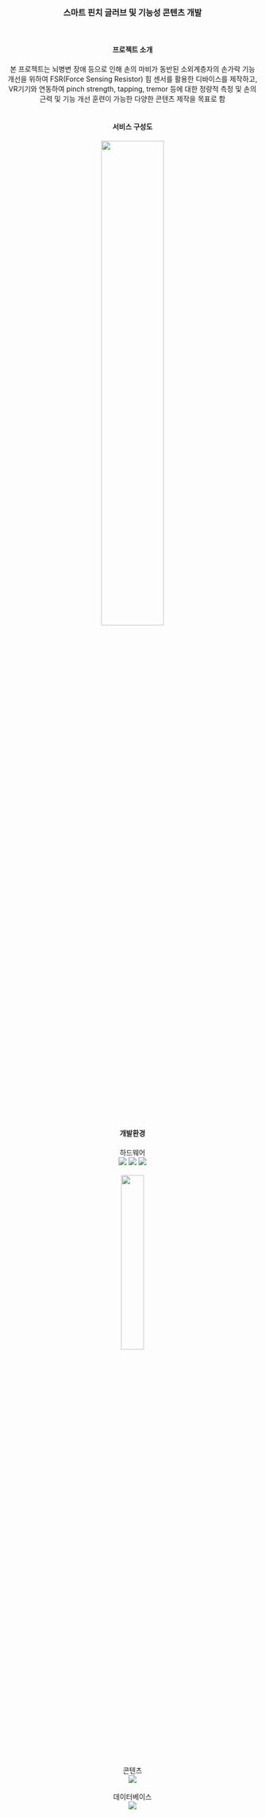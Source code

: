 <div align="center">
<h3>스마트 핀치 글러브 및 기능성 콘텐츠 개발</h3><br>

<h4>프로젝트 소개</h4>
본 프로젝트는 뇌병변 장애 등으로 인해 손의 마비가 동반된 소외계층자의 손가락 기능 개선을 위하여 FSR(Force Sensing Resistor) 힘 센서를 활용한 디바이스를 제작하고, <br>VR기기와 연동하여 pinch strength, tapping, tremor 등에 대한 정량적 측정 및 손의 근력 및 기능 개선 훈련이 가능한 다양한 콘텐츠 제작을 목표로 함
<br><br>

<h4>서비스 구성도</h4>
<img width="50%" src="/uploads/b062bd2d7916ceeb0eaf21eb299c2fdf/service.png"/>
<br><br>
<h4>개발환경</h4>
하드웨어 <br>
<img src="https://img.shields.io/badge/-orCAD-EB1939?style=flat-square"></a>
<img src="https://img.shields.io/badge/-pads-06A1DC?style=flat-square&logo=pads"></a>
<img src="https://img.shields.io/badge/-STM32-03234B?style=flat-square&logo="></a><br><br>
<img width="30%" src="/uploads/a995a091c3b819fd7cd4ede00cda5ccd/hw.png"/><br><br>
콘텐츠<br> <img src="https://img.shields.io/badge/-unity-black?style=flat-square&logo=unity"></a><br><br>
<!-- 서버 <br><img src="https://img.shields.io/badge/-ASP.NET-1577BB?style=flat-square&logo=.net&logoColor=black"></a><br><br> -->
데이터베이스<br> <img src="https://img.shields.io/badge/-SQLite-F79D29?style=flat-square&logo=MYSQL&logoColor=BLACK"></a><br>
<!-- ![hw](/uploads/a995a091c3b819fd7cd4ede00cda5ccd/hw.png) -->
<!-- ![service](/uploads/b062bd2d7916ceeb0eaf21eb299c2fdf/service.png) -->






